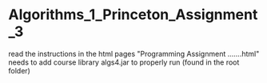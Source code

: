 # Algorithms_1_Princeton_Assignment_3

read the instructions in the html pages "Programming Assignment .......html"
needs to add course library algs4.jar to properly run (found in the root folder)
